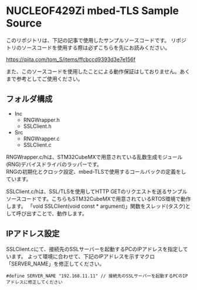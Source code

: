 NUCLEOF429Zi mbed-TLS Sample Source
======================================

このリポジトリは、下記の記事で使用したサンプルソースコードです。
リポジトリのソースコードを使用する際は必ずこちらを先にお読みください。

https://qiita.com/tom_S/items/ffcbccd9393d3e7e156f

また、このソースコードを使用したことによる動作保証はしておりません。あくまで参考としてご使用ください。


## フォルダ構成

- Inc
  - RNGWrapper.h
  - SSLClient.h
- Src
  - RNGWrapper.c
  - SSLClient.c

RNGWrapper.c/hは、STM32CubeMXで用意されている乱数生成モジュール(RNG)デバイスドライバのラッパーです。  
RNGの初期化とクロック設定、mbed-TLSで使用するコールバックの定義をしています。  
  
SSLClient.c/hは、SSL/TLSを使用してHTTP GETのリクエストを送るサンプルソースコードです。こちらもSTM32CubeMXで用意されているRTOS環境で動作します。
「void SSLClient(void const * argument)」関数をスレッド(タスク)として呼び出すことで、動作します。

## IPアドレス設定

SSLClient.cにて、接続先のSSLサーバーを起動するPCのIPアドレスを指定しています。
よって環境に合わせて、下記のIPアドレスを示すマクロ「SERVER_NAME」を修正してください。

```
#define SERVER_NAME "192.168.11.11" // 接続先のSSLサーバーを起動するPCのIPアドレスに修正してください
```


